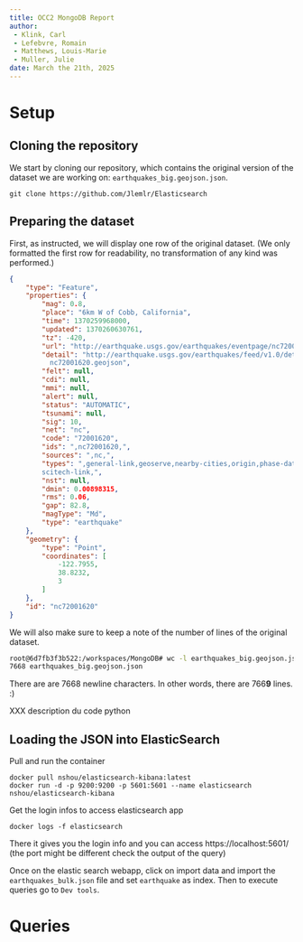 ```yaml
---
title: OCC2 MongoDB Report
author:
 - Klink, Carl
 - Lefebvre, Romain
 - Matthews, Louis-Marie
 - Muller, Julie
date: March the 21th, 2025
---
```


# Setup

## Cloning the repository

We start by cloning our repository, which contains the original version of the dataset we are working on: `earthquakes_big.geojson.json`.

```
git clone https://github.com/Jlemlr/Elasticsearch
```

## Preparing the dataset

First, as instructed, we will display one row of the original dataset. (We only formatted the first row for readability, no transformation of any kind was performed.)

```json
{
    "type": "Feature",
    "properties": {
        "mag": 0.8,
        "place": "6km W of Cobb, California",
        "time": 1370259968000,
        "updated": 1370260630761,
        "tz": -420,
        "url": "http://earthquake.usgs.gov/earthquakes/eventpage/nc72001620",
        "detail": "http://earthquake.usgs.gov/earthquakes/feed/v1.0/detail/
          nc72001620.geojson",
        "felt": null,
        "cdi": null,
        "mmi": null,
        "alert": null,
        "status": "AUTOMATIC",
        "tsunami": null,
        "sig": 10,
        "net": "nc",
        "code": "72001620",
        "ids": ",nc72001620,",
        "sources": ",nc,",
        "types": ",general-link,geoserve,nearby-cities,origin,phase-data,
        scitech-link,",
        "nst": null,
        "dmin": 0.00898315,
        "rms": 0.06,
        "gap": 82.8,
        "magType": "Md",
        "type": "earthquake"
    },
    "geometry": {
        "type": "Point",
        "coordinates": [
            -122.7955,
            38.8232,
            3
        ]
    },
    "id": "nc72001620"
}
```

We will also make sure to keep a note of the number of lines of the original dataset.

```bash
root@6d7fb3f3b522:/workspaces/MongoDB# wc -l earthquakes_big.geojson.json 
7668 earthquakes_big.geojson.json
```

There are are 7668 newline characters. In other words, there are 766**9** lines. :) 

XXX description du code python
## Loading the JSON into ElasticSearch

Pull and run the container 
```
docker pull nshou/elasticsearch-kibana:latest
docker run -d -p 9200:9200 -p 5601:5601 --name elasticsearch nshou/elasticsearch-kibana
```

Get the login infos to access elasticsearch app
``` 
docker logs -f elasticsearch
```
There it gives you the login info and you can access https://localhost:5601/ (the port might be different check the output of the query)

Once on the elastic search webapp, click on import data and import the `earthquakes_bulk.json` file and set `earthquake` as index.
Then to execute queries go to `Dev tools`.


# Queries